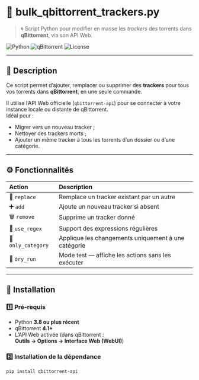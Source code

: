 # 🧩 bulk_qbittorrent_trackers.py

> 🌀 Script Python pour modifier en masse les *trackers* des torrents dans **qBittorrent**, via son API Web.

![Python](https://img.shields.io/badge/python-3.8%2B-blue.svg)
![qBittorrent](https://img.shields.io/badge/qBittorrent-4.1%2B-0099cc.svg)
![License](https://img.shields.io/badge/license-MIT-green.svg)

---

## 🚀 Description

Ce script permet d’ajouter, remplacer ou supprimer des **trackers** pour tous vos torrents dans **qBittorrent**, en une seule commande.

Il utilise l’API Web officielle (`qbittorrent-api`) pour se connecter à votre instance locale ou distante de qBittorrent.  
Idéal pour :

- Migrer vers un nouveau tracker ;
- Nettoyer des trackers morts ;
- Ajouter un même tracker à tous les torrents d’un dossier ou d’une catégorie.

---

## ⚙️ Fonctionnalités

| Action | Description |
|:-------|:-------------|
| 🔁 `replace` | Remplace un tracker existant par un autre |
| ➕ `add` | Ajoute un nouveau tracker si absent |
| 🗑️ `remove` | Supprime un tracker donné |
| 🧩 `use_regex` | Support des expressions régulières |
| 🧱 `only_category` | Applique les changements uniquement à une catégorie |
| 🧪 `dry_run` | Mode test — affiche les actions sans les exécuter |

---

## 🧰 Installation

### 1️⃣ Pré-requis

- Python **3.8 ou plus récent**
- qBittorrent **4.1+**
- L’API Web activée (dans qBittorrent :  
  **Outils → Options → Interface Web (WebUI)**)

### 2️⃣ Installation de la dépendance

```bash
pip install qbittorrent-api
